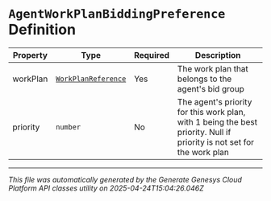 # `AgentWorkPlanBiddingPreference` Definition

| Property | Type | Required | Description |
|----------|------|----------|-------------|
| workPlan | [`WorkPlanReference`](workplanreference-definition.md) | Yes | The work plan that belongs to the agent's bid group |
| priority | `number` | No | The agent's priority for this work plan, with 1 being the best priority. Null if priority is not set for the work plan |

---

*This file was automatically generated by the Generate Genesys Cloud Platform API classes utility on 2025-04-24T15:04:26.046Z*